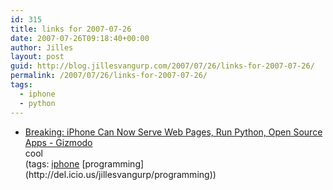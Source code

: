 ```yaml
---
id: 315
title: links for 2007-07-26
date: 2007-07-26T09:18:40+00:00
author: Jilles
layout: post
guid: http://blog.jillesvangurp.com/2007/07/26/links-for-2007-07-26/
permalink: /2007/07/26/links-for-2007-07-26/
tags:
  - iphone
  - python
---
```

<ul class="delicious">
	<li>
		<div class="delicious-link"><a href="http://gizmodo.com/gadgets/breaking/iphone-can-now-serve-web-pages-run-python-open-source-apps-282139.php">Breaking: iPhone Can Now Serve Web Pages, Run Python, Open Source Apps - Gizmodo</a></div>
		<div class="delicious-extended">cool</div>
		<div class="delicious-tags">(tags: <a href="http://del.icio.us/jillesvangurp/iphone">iphone</a> [programming](http://del.icio.us/jillesvangurp/programming))</div>
	</li>
</ul>
